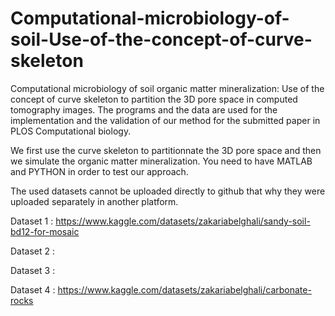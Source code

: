 # Computational-microbiology-of-soil-Use-of-the-concept-of-curve-skeleton
Computational microbiology of soil organic matter mineralization: Use of the concept of curve skeleton to partition the 3D pore space in computed tomography images.
The programs and the data are used for the implementation and the validation of our method for the submitted paper in PLOS Computational biology.

We first use the curve skeleton to partitionnate the 3D pore space and then we simulate the organic matter mineralization.
You need to have MATLAB and PYTHON in order to test our approach.

The used datasets cannot be uploaded directly to github that why they were uploaded separately in another platform.

Dataset 1 : https://www.kaggle.com/datasets/zakariabelghali/sandy-soil-bd12-for-mosaic

Dataset 2 :

Dataset 3 :

Dataset 4 : https://www.kaggle.com/datasets/zakariabelghali/carbonate-rocks

